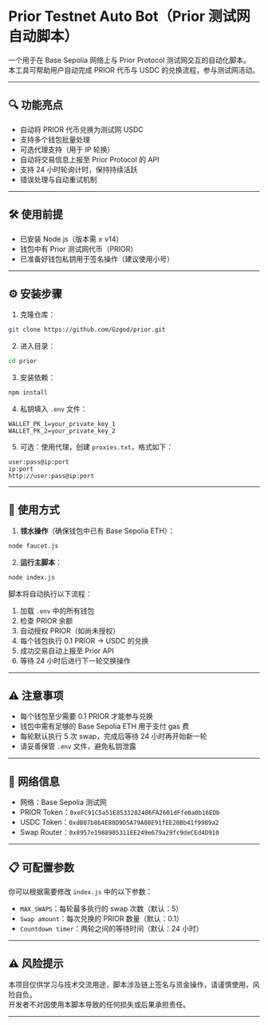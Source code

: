 # Prior Testnet Auto Bot（Prior 测试网自动脚本）

一个用于在 Base Sepolia 网络上与 Prior Protocol 测试网交互的自动化脚本。  
本工具可帮助用户自动完成 PRIOR 代币与 USDC 的兑换流程，参与测试网活动。

---

## 🔍 功能亮点

- 自动将 PRIOR 代币兑换为测试网 USDC  
- 支持多个钱包批量处理  
- 可选代理支持（用于 IP 轮换）  
- 自动将交易信息上报至 Prior Protocol 的 API  
- 支持 24 小时轮询计时，保持持续活跃  
- 错误处理与自动重试机制  

---

## 🛠️ 使用前提

- 已安装 Node.js（版本需 ≥ v14）  
- 钱包中有 Prior 测试网代币（PRIOR）  
- 已准备好钱包私钥用于签名操作（建议使用小号）

---

## ⚙️ 安装步骤

1. 克隆仓库：
```bash
git clone https://github.com/Gzgod/prior.git
```

2. 进入目录：
```bash
cd prior
```

3. 安装依赖：
```bash
npm install
```

4. 私钥填入 `.env` 文件：
```env
WALLET_PK_1=your_private_key_1
WALLET_PK_2=your_private_key_2
```

5. 可选：使用代理，创建 `proxies.txt`，格式如下：
```
user:pass@ip:port
ip:port
http://user:pass@ip:port
```

---

## 🚀 使用方式

1. **领水操作**（确保钱包中已有 Base Sepolia ETH）：
```bash
node faucet.js
```

2. **运行主脚本**：
```bash
node index.js
```

脚本将自动执行以下流程：

1. 加载 `.env` 中的所有钱包  
2. 检查 PRIOR 余额  
3. 自动授权 PRIOR（如尚未授权）  
4. 每个钱包执行 0.1 PRIOR → USDC 的兑换  
5. 成功交易自动上报至 Prior API  
6. 等待 24 小时后进行下一轮交换操作  

---

## ⚠️ 注意事项

- 每个钱包至少需要 0.1 PRIOR 才能参与兑换  
- 钱包中需有足够的 Base Sepolia ETH 用于支付 gas 费  
- 每轮默认执行 5 次 swap，完成后等待 24 小时再开始新一轮  
- 请妥善保管 `.env` 文件，避免私钥泄露  

---

## 🔗 网络信息

- 网络：Base Sepolia 测试网  
- PRIOR Token：`0xeFC91C5a51E8533282486FA2601dFfe0a0b16EDb`  
- USDC Token：`0xdB07b0b4E88D9D5A79A08E91fEE20Bb41f9989a2`  
- Swap Router：`0x8957e1988905311EE249e679a29fc9deCEd4D910`

---

## 📋 可配置参数

你可以根据需要修改 `index.js` 中的以下参数：

- `MAX_SWAPS`：每轮最多执行的 swap 次数（默认：5）  
- `Swap amount`：每次兑换的 PRIOR 数量（默认：0.1）  
- `Countdown timer`：两轮之间的等待时间（默认：24 小时）  

---

## ⚠️ 风险提示

本项目仅供学习与技术交流用途，脚本涉及链上签名与资金操作，请谨慎使用，风险自负。  
开发者不对因使用本脚本导致的任何损失或后果承担责任。

---

<!-- Auto-update: 2025-10-14T05:24:50.591519 -->
